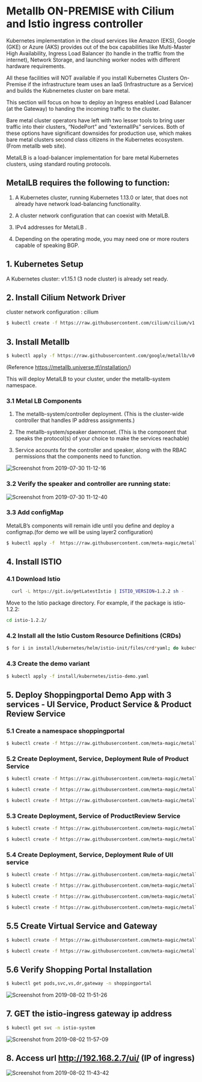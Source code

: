 # Metallb ON-PREMISE with Cilium and Istio ingress controller 

Kubernetes implementation in the cloud services like Amazon (EKS), Google (GKE) or Azure (AKS) provides out of the box capabilities like Multi-Master High Availability, Ingress Load Balancer (to handle in the traffic from the internet), Network Storage, and launching worker nodes with different hardware requirements. 

All these facilities will NOT available if you install Kubernetes Clusters On-Premise if the infrastructure team uses an IaaS (Infrastructure as a Service) and builds the Kubnernetes cluster on bare metal. 

This section will focus on how to deploy an Ingress enabled Load Balancer (at the Gateway) to handing the incoming traffic to the cluster. 

Bare metal cluster operators have left with two lesser tools to bring user traffic into their clusters, “NodePort” and “externalIPs” services. Both of these options have significant downsides for production use, which makes bare metal clusters second class citizens in the Kubernetes ecosystem. (From metallb web site).

MetalLB is a load-balancer implementation for bare metal Kubernetes clusters, using standard routing protocols.


## MetalLB requires the following to function:

1) A Kubernetes cluster, running Kubernetes 1.13.0 or later, that does not already have network load-balancing functionality.

2) A cluster network configuration that can coexist with MetalLB.

3)  IPv4 addresses for MetalLB .

4) Depending on the operating mode, you may need one or more routers capable of speaking BGP.


## 1. Kubernetes Setup

A Kubernetes cluster: v1.15.1 (3 node cluster) is already set ready.


## 2. Install Cilium Network Driver 

cluster network configuration : cilium 

```bash
$ kubectl create -f https://raw.githubusercontent.com/cilium/cilium/v1.5/examples/kubernetes/1.14/cilium.yaml
```

## 3. Install Metallb 

```bash
$ kubectl apply -f https://raw.githubusercontent.com/google/metallb/v0.8.1/manifests/metallb.yaml
```

(Reference https://metallb.universe.tf/installation/)

This will deploy MetalLB to your cluster, under the metallb-system namespace. 

### 3.1 Metal LB Components

1) The metallb-system/controller deployment. (This is the cluster-wide controller that handles IP address assignments.)

2) The metallb-system/speaker daemonset. (This is the component that speaks the protocol(s) of your choice to make the services reachable)

3) Service accounts for the controller and speaker, along with the RBAC permissions that the components need to function.

![Screenshot from 2019-07-30 11-12-16](https://user-images.githubusercontent.com/30106168/62108245-35102f80-b2c7-11e9-996e-4542a9d6d607.png)

### 3.2 Verify the speaker and controller are running state:

![Screenshot from 2019-07-30 11-12-40](https://user-images.githubusercontent.com/30106168/62108461-b962b280-b2c7-11e9-97fc-5ace03d32aef.png)

### 3.3 Add configMap

MetalLB’s components  will remain idle until you define and deploy a configmap.(for demo we will be using layer2 configuration)

```bash
$ kubectl apply -f  https://raw.githubusercontent.com/meta-magic/metallb-baremetal-example/master/metallb_install/configMap_example.yml
```

## 4. Install ISTIO

### 4.1 Download Istio

```bash
  curl -L https://git.io/getLatestIstio | ISTIO_VERSION=1.2.2 sh -
```

Move to the Istio package directory. For example, if the package is istio-1.2.2:

```bash
cd istio-1.2.2/
```


### 4.2  Install all the Istio Custom Resource Definitions (CRDs)

```bash
$ for i in install/kubernetes/helm/istio-init/files/crd*yaml; do kubectl apply -f $i; done

```

### 4.3 Create the demo variant

```bash
$ kubectl apply -f install/kubernetes/istio-demo.yaml

```


## 5. Deploy Shoppingportal Demo App with 3 services - UI Service, Product Service & Product Review Service

### 5.1 Create a namespace shoppingportal

```bash
$ kubectl create -f https://raw.githubusercontent.com/meta-magic/metallb-baremetal-example/master/istio/shopping-ns.yaml
```

### 5.2 Create Deployment, Service, Deployment Rule of Product Service

```bash
$ kubectl create -f https://raw.githubusercontent.com/meta-magic/metallb-baremetal-example/master/istio/product-v1.yaml
```
```bash
$ kubectl create -f https://raw.githubusercontent.com/meta-magic/metallb-baremetal-example/master/istio/product-service.yaml
```
```bash
$ kubectl create -f https://raw.githubusercontent.com/meta-magic/metallb-baremetal-example/master/istio/product-destination.yaml
```
### 5.3  Create Deployment, Service of ProductReview Service

```bash
$ kubectl create -f https://raw.githubusercontent.com/meta-magic/metallb-baremetal-example/master/istio/productreview-v1.yaml
```
```bash
$ kubectl create -f https://raw.githubusercontent.com/meta-magic/metallb-baremetal-example/master/istio/productreview-service.yaml
```

### 5.4 Create Deployment, Service, Deployment Rule of UII service

```bash
$ kubectl create -f https://raw.githubusercontent.com/meta-magic/metallb-baremetal-example/master/istio/ui-v1.yaml
```
```bash
$ kubectl create -f https://raw.githubusercontent.com/meta-magic/metallb-baremetal-example/master/istio/ui-v2.yaml
```
```bash
$ kubectl create -f https://raw.githubusercontent.com/meta-magic/metallb-baremetal-example/master/istio/ui-service.yaml
```
```bash
$ kubectl create -f https://raw.githubusercontent.com/meta-magic/metallb-baremetal-example/master/istio/ui-destination.yaml
```
## 5.5 Create Virtual Service and Gateway

```bash
$ kubectl create -f https://raw.githubusercontent.com/meta-magic/metallb-baremetal-example/master/istio/shoppingportal-virtualservice.yaml
```
```bash
$ kubectl create -f https://raw.githubusercontent.com/meta-magic/metallb-baremetal-example/master/istio/shoppingportal-gw.yaml
```
## 5.6 Verify Shopping Portal Installation

 ```bash
$ kubectl get pods,svc,vs,dr,gateway -n shoppingportal
```

![Screenshot from 2019-08-02 11-51-26](https://user-images.githubusercontent.com/30106168/62351383-ef4fa300-b522-11e9-9ef3-312065330e21.png)

## 7. GET the istio-ingress gateway ip address  

```bash
$ kubectl get svc -n istio-system
```
![Screenshot from 2019-08-02 11-57-09](https://user-images.githubusercontent.com/30106168/62351598-99c7c600-b523-11e9-9250-92a5d8e8cdc8.png) 

## 8. Access url http://192.168.2.7/ui/ (IP of ingress)


![Screenshot from 2019-08-02 11-43-42](https://user-images.githubusercontent.com/30106168/62351622-ab10d280-b523-11e9-94ba-2162558c6936.png)



